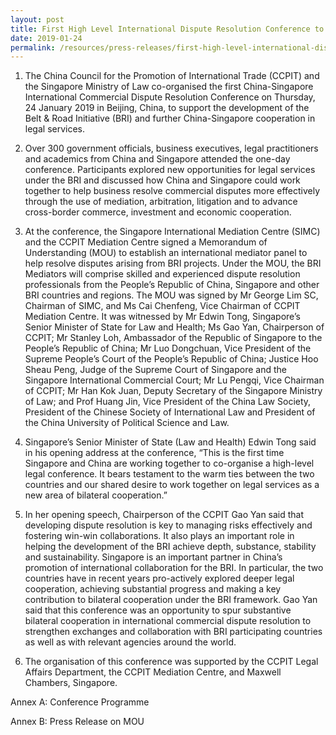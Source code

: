 ```yaml
---
layout: post
title: First High Level International Dispute Resolution Conference to Strengthen China-Singapore Cooperation in Legal Services
date: 2019-01-24
permalink: /resources/press-releases/first-high-level-international-dispute-resolution-conference
---
```



1.    The China Council for the Promotion of International Trade (CCPIT) and the Singapore Ministry of Law co-organised the first China-Singapore International Commercial Dispute Resolution Conference on Thursday, 24 January 2019 in Beijing, China, to support the development of the Belt & Road Initiative (BRI) and further China-Singapore cooperation in legal services.
 
2.    Over 300 government officials, business executives, legal practitioners and academics from China and Singapore attended the one-day conference. Participants explored new opportunities for legal services under the BRI and discussed how China and Singapore could work together to help business resolve commercial disputes more effectively through the use of mediation, arbitration, litigation and to advance cross-border commerce, investment and economic cooperation.
 
3.    At the conference, the Singapore International Mediation Centre (SIMC) and the CCPIT Mediation Centre signed a Memorandum of Understanding (MOU) to establish an international mediator panel to help resolve disputes arising from BRI projects. Under the MOU, the BRI Mediators will comprise skilled and experienced dispute resolution professionals from the People’s Republic of China, Singapore and other BRI countries and regions. The MOU was signed by Mr George Lim SC, Chairman of SIMC, and Ms Cai Chenfeng, Vice Chairman of CCPIT Mediation Centre. It was witnessed by Mr Edwin Tong, Singapore’s Senior Minister of State for Law and Health; Ms Gao Yan, Chairperson of CCPIT; Mr Stanley Loh, Ambassador of the Republic of Singapore to the People’s Republic of China; Mr Luo Dongchuan, Vice President of the Supreme People’s Court of the People’s Republic of China; Justice Hoo Sheau Peng, Judge of the Supreme Court of Singapore and the Singapore International Commercial Court; Mr Lu Pengqi, Vice Chairman of CCPIT; Mr Han Kok Juan, Deputy Secretary of the Singapore Ministry of Law; and Prof Huang Jin, Vice President of the China Law Society, President of the Chinese Society of International Law and President of the China University of Political Science and Law.
 
4.    Singapore’s Senior Minister of State (Law and Health) Edwin Tong said in his opening address at the conference, “This is the first time Singapore and China are working together to co-organise a high-level legal conference. It bears testament to the warm ties between the two countries and our shared desire to work together on legal services as a new area of bilateral cooperation.”
 
5.    In her opening speech, Chairperson of the CCPIT Gao Yan said that developing dispute resolution is key to managing risks effectively and fostering win-win collaborations. It also plays an important role in helping the development of the BRI achieve depth, substance, stability and sustainability. Singapore is an important partner in China’s promotion of international collaboration for the BRI. In particular, the two countries have in recent years pro-actively explored deeper legal cooperation, achieving substantial progress and making a key contribution to bilateral cooperation under the BRI framework. Gao Yan said that this conference was an opportunity to spur substantive bilateral cooperation in international commercial dispute resolution to strengthen exchanges and collaboration with BRI participating countries as well as with relevant agencies around the world.
 
6.    The organisation of this conference was supported by the CCPIT Legal Affairs Department, the CCPIT Mediation Centre, and Maxwell Chambers, Singapore.


Annex A: Conference Programme

Annex B: Press Release on MOU

